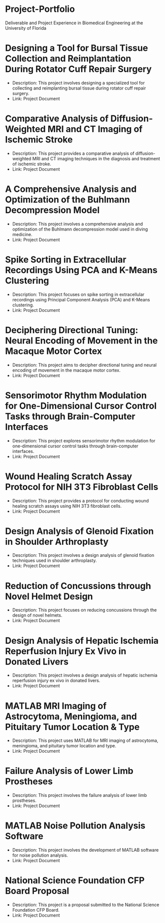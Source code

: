# Project-Portfolio

Deliverable and Project Experience in Biomedical Engineering at the University of Florida

# Designing a Tool for Bursal Tissue Collection and Reimplantation During Rotator Cuff Repair Surgery
- Description: This project involves designing a specialized tool for collecting and reimplanting bursal tissue during rotator cuff repair surgery.
- Link: Project Document

# Comparative Analysis of Diffusion-Weighted MRI and CT Imaging of Ischemic Stroke
- Description: This project provides a comparative analysis of diffusion-weighted MRI and CT imaging techniques in the diagnosis and treatment of ischemic stroke.
- Link: Project Document

# A Comprehensive Analysis and Optimization of the Buhlmann Decompression Model
- Description: This project involves a comprehensive analysis and optimization of the Buhlmann decompression model used in diving medicine.
- Link: Project Document

# Spike Sorting in Extracellular Recordings Using PCA and K-Means Clustering
- Description: This project focuses on spike sorting in extracellular recordings using Principal Component Analysis (PCA) and K-Means clustering.
- Link: Project Document

# Deciphering Directional Tuning: Neural Encoding of Movement in the Macaque Motor Cortex
- Description: This project aims to decipher directional tuning and neural encoding of movement in the macaque motor cortex.
- Link: Project Document

# Sensorimotor Rhythm Modulation for One-Dimensional Cursor Control Tasks through Brain-Computer Interfaces
- Description: This project explores sensorimotor rhythm modulation for one-dimensional cursor control tasks through brain-computer interfaces.
- Link: Project Document

# Wound Healing Scratch Assay Protocol for NIH 3T3 Fibroblast Cells
- Description: This project provides a protocol for conducting wound healing scratch assays using NIH 3T3 fibroblast cells.
- Link: Project Document

# Design Analysis of Glenoid Fixation in Shoulder Arthroplasty
- Description: This project involves a design analysis of glenoid fixation techniques used in shoulder arthroplasty.
- Link: Project Document

# Reduction of Concussions through Novel Helmet Design
- Description: This project focuses on reducing concussions through the design of novel helmets.
- Link: Project Document

# Design Analysis of Hepatic Ischemia Reperfusion Injury Ex Vivo in Donated Livers
- Description: This project involves a design analysis of hepatic ischemia reperfusion injury ex vivo in donated livers.
- Link: Project Document

# MATLAB MRI Imaging of Astrocytoma, Meningioma, and Pituitary Tumor Location & Type
- Description: This project uses MATLAB for MRI imaging of astrocytoma, meningioma, and pituitary tumor location and type.
- Link: Project Document

# Failure Analysis of Lower Limb Prostheses
- Description: This project involves the failure analysis of lower limb prostheses.
- Link: Project Document

# MATLAB Noise Pollution Analysis Software
- Description: This project involves the development of MATLAB software for noise pollution analysis.
- Link: Project Document

# National Science Foundation CFP Board Proposal
- Description: This project is a proposal submitted to the National Science Foundation CFP Board.
- Link: Project Document
